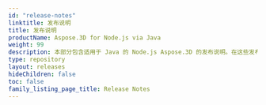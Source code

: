 ```yaml
---
id: "release-notes"
linktitle: 发布说明
title: 发布说明
productName: Aspose.3D for Node.js via Java
weight: 99
description: 本部分包含适用于 Java 的 Node.js Aspose.3D 的发布说明。在这些发布说明中，我们发布了当前版本中已修复的问题列表，以及任何公共 API 和行为变更。
type: repository
layout: releases
hideChildren: false
toc: false
family_listing_page_title: Release Notes
---
```


